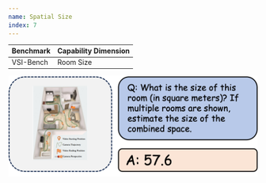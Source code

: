 ```yaml
---
name: Spatial Size
index: 7
---
```


<div class="row">
<div class="col-8">

| **Benchmark** | **Capability Dimension** |
| ------------- | ------------------------ |
| VSI-Bench     | Room Size                |

</div>

<div class="col-4">

![alt text](spatialsize.png)

</div>

</div>
